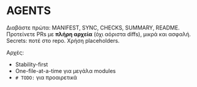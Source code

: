 # AGENTS

Διαβάστε πρώτα: MANIFEST, SYNC, CHECKS, SUMMARY, README.
Προτείνετε PRs με **πλήρη αρχεία** (όχι αόριστα diffs), μικρά και ασφαλή.
Secrets: ποτέ στο repo. Χρήση placeholders.

Αρχές:
- Stability-first
- One-file-at-a-time για μεγάλα modules
- `# TODO:` για προαιρετικά
